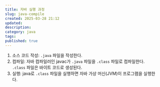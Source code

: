 ```yaml
---
title: 자바 실행 과정
slug: java-compile
created: 2025-03-28 21:12
updated:
description:
category: java
tags:
published: true
---
```


1. 소스 코드 작성: `.java` 파일을 작성한다.
2. 컴파일: 자바 컴파일러인 javac가 `.java` 파일을 `.class` 파일로 컴파일한다.
   `.class` 파일은 바이트 코드로 생성된다.
3. 실행: java로 `.class` 파일을 실행하면 자바 가상 머신(JVM)이 프로그램을 실행한다.
